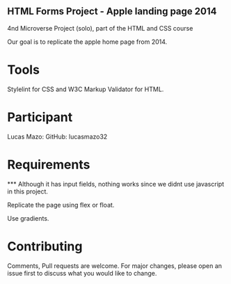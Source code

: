## HTML Forms Project  - Apple landing page 2014

4nd Microverse Project (solo), part of the HTML and CSS course

Our goal is to replicate the apple home page from 2014.

# Tools

Stylelint for CSS and W3C Markup Validator for HTML.

# Participant

Lucas Mazo: 
    GitHub: lucasmazo32

# Requirements

*** Although it has input fields, nothing works since we didnt use javascript in this project.

Replicate the page using flex or float.

Use gradients.


# Contributing
Comments, Pull requests are welcome. For major changes, please open an issue first to discuss what you would like to change.